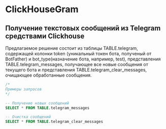 # ClickHouseGram
## Получение текстовых сообщений из Telegram средствами Clickhouse

Предлагаемое решение состоит из таблицы TABLE.telegram, содержащей колонки token (уникальный токен бота, полученый от BotFather) и bot_type(назначение бота, например, test),
представления TABLE.telegram_messages, получающее все новые сообщения от текущего бота и представления TABLE.telegram_clear_messages, очищающее обработанные сообщения.
```SQL
/*
Примеры запросов
*/

-- Получение новых сообщений
SELECT * FROM TABLE.telegram_messages

-- Очистка сообщений
SELECT * FROM TABLE.telegram_clear_messages
```
